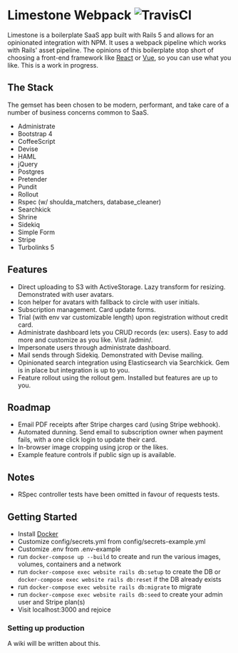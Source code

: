 # Limestone Webpack ![TravisCI](https://travis-ci.org/archonic/limestone.svg?branch=master)

Limestone is a boilerplate SaaS app built with Rails 5 and allows for an opinionated integration with NPM. It uses a webpack pipeline which works with Rails' asset pipeline. The opinions of this boilerplate stop short of choosing a front-end framework like [React](https://facebook.github.io/react/) or [Vue](https://vuejs.org/), so you can use what you like. This is a work in progress.

## The Stack
The gemset has been chosen to be modern, performant, and take care of a number of business concerns common to SaaS.
* Administrate
* Bootstrap 4
* CoffeeScript
* Devise
* HAML
* jQuery
* Postgres
* Pretender
* Pundit
* Rollout
* Rspec (w/ shoulda_matchers, database_cleaner)
* Searchkick
* Shrine
* Sidekiq
* Simple Form
* Stripe
* Turbolinks 5

## Features
* Direct uploading to S3 with ActiveStorage. Lazy transform for resizing. Demonstrated with user avatars.
* Icon helper for avatars with fallback to circle with user initials.
* Subscription management. Card update forms.
* Trial (with env var customizable length) upon registration without credit card.
* Administrate dashboard lets you CRUD records (ex: users). Easy to add more and customize as you like. Visit /admin/.
* Impersonate users through administrate dashboard.
* Mail sends through Sidekiq. Demonstrated with Devise mailing.
* Opinionated search integration using Elasticsearch via Searchkick. Gem is in place but integration is up to you.
* Feature rollout using the rollout gem. Installed but features are up to you.

## Roadmap
* Email PDF receipts after Stripe charges card (using Stripe webhook).
* Automated dunning. Send email to subscription owner when payment fails, with a one click login to update their card.
* In-browser image cropping using jcrop or the likes.
* Example feature controls if public sign up is available.

## Notes
* RSpec controller tests have been omitted in favour of requests tests.

## Getting Started
* Install [Docker](https://docs.docker.com/engine/installation/)
* Customize config/secrets.yml from config/secrets-example.yml
* Customize .env from .env-example
* run `docker-compose up --build` to create and run the various images, volumes, containers and a network
* run `docker-compose exec website rails db:setup` to create the DB or `docker-compose exec website rails db:reset` if the DB already exists
* run `docker-compose exec website rails db:migrate` to migrate
* run `docker-compose exec website rails db:seed` to create your admin user and Stripe plan(s)
* Visit localhost:3000 and rejoice

### Setting up production
A wiki will be written about this.
